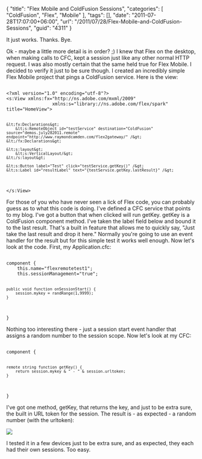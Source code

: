 {
	"title": "Flex Mobile and ColdFusion Sessions",
	"categories": [
		"ColdFusion",
		"Flex",
		"Mobile"
	],
	"tags": [],
	"date": "2011-07-28T17:07:00+06:00",
	"url": "/2011/07/28/Flex-Mobile-and-ColdFusion-Sessions",
	"guid": "4311"
}

It just works. Thanks. Bye.

<p/>

Ok - maybe a little more detail is in order? ;) I knew that Flex on the desktop, when making calls to CFC, kept a session just like any other normal HTTP request. I was also mostly certain that the same held true for Flex Mobile. I decided to verify it just to be sure though. I created an incredibly simple Flex Mobile project that pings a ColdFusion service. Here is the view:

<p/>
<!--more-->
<code>
&lt;?xml version="1.0" encoding="utf-8"?&gt;
&lt;s:View xmlns:fx="http://ns.adobe.com/mxml/2009" 
				 xmlns:s="library://ns.adobe.com/flex/spark" title="HomeView"&gt;
	
	&lt;fx:Declarations&gt;
		&lt;s:RemoteObject id="testService" destination="ColdFusion" source="demos.july282011.remote" endpoint="http://www.raymondcamden.com/flex2gateway/" /&gt;			
	&lt;/fx:Declarations&gt;

	&lt;s:layout&gt;
		&lt;s:VerticalLayout/&gt;
	&lt;/s:layout&gt;

	&lt;s:Button label="Test" click="testService.getKey()" /&gt;
	&lt;s:Label id="resultLabel" text="{testService.getKey.lastResult}" /&gt;

&lt;/s:View&gt;
</code>

<p/>

For those of you who have never seen a lick of Flex code, you can probably guess as to what this code is doing. I've defined a CFC service that points to my blog. I've got a button that when clicked will run getKey. getKey is a ColdFusion component method. I've taken the label field below and bound it to the last result. That's a built in feature that allows me to quickly say, "Just take the last result and drop it here." Normally you're going to use an event handler for the result but for this simple test it works well enough. Now let's look at the code. First, my Application.cfc:

<p/>

<code>
component {
	this.name="flexremotetest1";
	this.sessionManagement="true";
	
	public void function onSessionStart() {
		session.mykey = randRange(1,9999);
	}
	
}
</code>

<p/>

Nothing too interesting there - just a session start event handler that assigns a random number to the session scope. Now let's look at my CFC:

<p/>

<code>
component {

	remote string function getKey() { 
		return session.mykey & " - " & session.urltoken;
	}

}
</code>

<p/>

I've got one method, getKey, that returns the key, and just to be extra sure, the built in URL token for the session. The result is - as expected -  a random number (with the urltoken):

<p/>

<img src="https://static.raymondcamden.com/images/cfjedi/ScreenClip148.png" />

<p/>

I tested it in a few devices just to be extra sure, and as expected, they each had their own sessions. Too easy.
